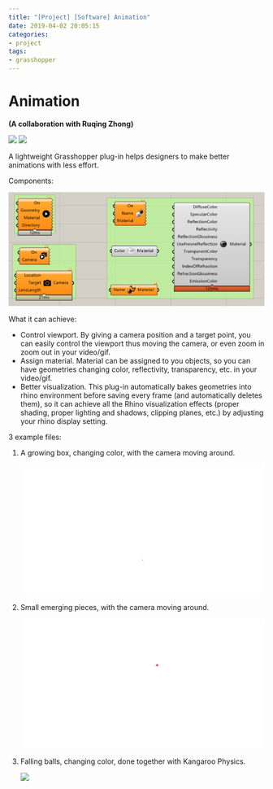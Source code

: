 ```yaml
---
title: "[Project] [Software] Animation"
date: 2019-04-02 20:05:15
categories:
- project
tags:
- grasshopper
---
```


# Animation

**(A collaboration with Ruqing Zhong)**

[![](https://img.shields.io/badge/Github-Source%20Code-blue)](https://github.com/dbddqy/Animation) [![](https://img.shields.io/badge/food4rhino-v1.2-lightgrey)](https://www.food4rhino.com/app/animation)

A lightweight Grasshopper plug-in helps designers to make better animations with less effort.

Components:

![](https://github.com/dbddqy/Animation/blob/master/pics/0.jpg?raw=true)

What it can achieve:

- Control viewport. By giving a camera position and a target point, you can easily control the viewport thus moving the camera, or even zoom in zoom out in your video/gif.
- Assign material. Material can be assigned to you objects, so you can have geometries changing color, reflectivity, transparency, etc. in your video/gif.
- Better visualization. This plug-in automatically bakes geometries into rhino environment before saving every frame (and automatically deletes them), so it can achieve all the Rhino visualization effects (proper shading, proper lighting and shadows, clipping planes, etc.) by adjusting your rhino display setting.

3 example files:

1. A growing box, changing color, with the camera moving around.  

   ![](https://github.com/dbddqy/Animation/raw/master/pics/1.gif)

2. Small emerging pieces, with the camera moving around.

   ![](https://github.com/dbddqy/Animation/raw/master/pics/2.gif)

3. Falling balls, changing color, done together with Kangaroo Physics.

   ![](https://github.com/dbddqy/Animation/raw/master/pics/3.gif)
